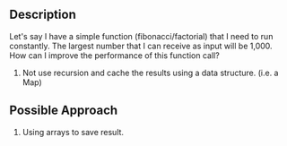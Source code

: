 ## Description
Let's say I have a simple function (fibonacci/factorial) that I need to run constantly. The largest number that I can receive
 as input will be 1,000.  
How can I improve the performance of this function call?  
 1) Not use recursion and cache the results using a data structure. (i.e. a Map) 
 

## Possible Approach
1. Using arrays to save result. 

 
